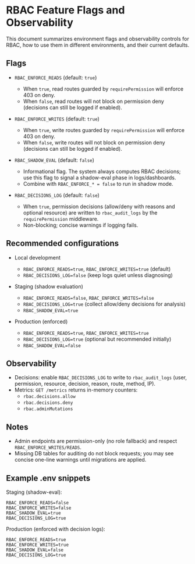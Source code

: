 # RBAC Feature Flags and Observability

This document summarizes environment flags and observability controls for RBAC, how to use them in different environments, and their current defaults.

## Flags

- `RBAC_ENFORCE_READS` (default: `true`)
  - When `true`, read routes guarded by `requirePermission` will enforce 403 on deny.
  - When `false`, read routes will not block on permission deny (decisions can still be logged if enabled).

- `RBAC_ENFORCE_WRITES` (default: `true`)
  - When `true`, write routes guarded by `requirePermission` will enforce 403 on deny.
  - When `false`, write routes will not block on permission deny (decisions can still be logged if enabled).

- `RBAC_SHADOW_EVAL` (default: `false`)
  - Informational flag. The system always computes RBAC decisions; use this flag to signal a shadow-eval phase in logs/dashboards.
  - Combine with `RBAC_ENFORCE_* = false` to run in shadow mode.

- `RBAC_DECISIONS_LOG` (default: `false`)
  - When `true`, permission decisions (allow/deny with reasons and optional resource) are written to `rbac_audit_logs` by the `requirePermission` middleware.
  - Non-blocking; concise warnings if logging fails.

## Recommended configurations

- Local development
  - `RBAC_ENFORCE_READS=true`, `RBAC_ENFORCE_WRITES=true` (default)
  - `RBAC_DECISIONS_LOG=false` (keep logs quiet unless diagnosing)

- Staging (shadow evaluation)
  - `RBAC_ENFORCE_READS=false`, `RBAC_ENFORCE_WRITES=false`
  - `RBAC_DECISIONS_LOG=true` (collect allow/deny decisions for analysis)
  - `RBAC_SHADOW_EVAL=true`

- Production (enforced)
  - `RBAC_ENFORCE_READS=true`, `RBAC_ENFORCE_WRITES=true`
  - `RBAC_DECISIONS_LOG=true` (optional but recommended initially)
  - `RBAC_SHADOW_EVAL=false`

## Observability

- Decisions: enable `RBAC_DECISIONS_LOG` to write to `rbac_audit_logs` (user, permission, resource, decision, reason, route, method, IP).
- Metrics: `GET /metrics` returns in-memory counters:
  - `rbac.decisions.allow`
  - `rbac.decisions.deny`
  - `rbac.adminMutations`

## Notes

- Admin endpoints are permission-only (no role fallback) and respect `RBAC_ENFORCE_WRITES/READS`.
- Missing DB tables for auditing do not block requests; you may see concise one-line warnings until migrations are applied.

## Example .env snippets

Staging (shadow-eval):
```
RBAC_ENFORCE_READS=false
RBAC_ENFORCE_WRITES=false
RBAC_SHADOW_EVAL=true
RBAC_DECISIONS_LOG=true
```

Production (enforced with decision logs):
```
RBAC_ENFORCE_READS=true
RBAC_ENFORCE_WRITES=true
RBAC_SHADOW_EVAL=false
RBAC_DECISIONS_LOG=true
```
